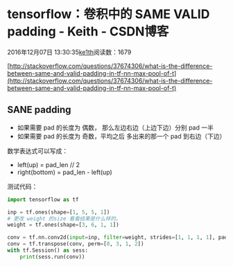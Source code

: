 # tensorflow：卷积中的 SAME VALID padding - Keith - CSDN博客





2016年12月07日 13:30:35[ke1th](https://me.csdn.net/u012436149)阅读数：1679








[http://stackoverflow.com/questions/37674306/what-is-the-difference-between-same-and-valid-padding-in-tf-nn-max-pool-of-t](http://stackoverflow.com/questions/37674306/what-is-the-difference-between-same-and-valid-padding-in-tf-nn-max-pool-of-t)

## SANE padding
- 如果需要 pad 的长度为 偶数， 那么左边右边（上边下边）分别 pad 一半
- 如果需要 pad 的长度为 奇数，平均之后 多出来的那一个 pad 到右边（下边）

数学表达式可以写成：
- left(up) = pad_len // 2
- right(bottom) = pad_len - left(up)

测试代码：

```python
import tensorflow as tf

inp = tf.ones(shape=[1, 5, 5, 1])
# 更改 weight 的size 看看结果是什么样的。
weight = tf.ones(shape=[3, 6, 1, 1]) 

conv = tf.nn.conv2d(input=inp, filter=weight, strides=[1, 1, 1, 1], padding="SAME")
conv = tf.transpose(conv, perm=[0, 3, 1, 2])
with tf.Session() as sess:
    print(sess.run(conv))
```




